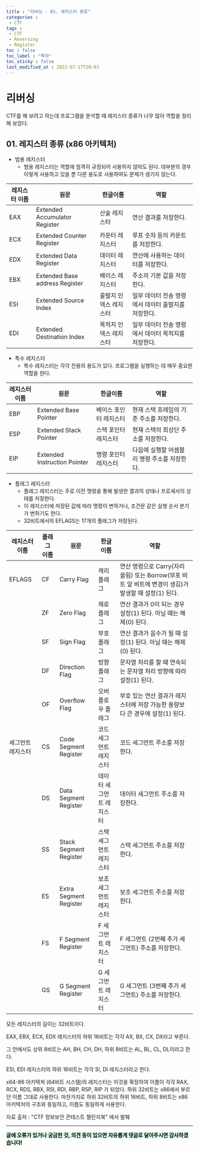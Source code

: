 ```yaml
---
title : "리버싱 - 01. 레지스터 종류"
categories :
 - CTF
tags :
 - CTF
 - Reversing
 - Register
toc : false
toc_label : "목차"
toc_sticky : false
last_modified_at : 2022-07-17T20:03
---
```


# 리버싱

CTF를 해 보려고 하는데 프로그램을 분석할 때 레지스터 종류가 너무 많아 역할을 정리해 보았다.

## 01. 레지스터 종류 (x86 아키텍처)

- 범용 레지스터
    - 범용 레지스터는 역할에 엄격히 규정되어 사용하지 않아도 된다. 대부분의 경우 이렇게 사용하고 있을 뿐 다른 용도로 사용하여도 문제가 생기지 않는다.

| 레지스터 이름 | 원문 | 한글이름 | 역할 |
| --- | --- | --- | --- |
| EAX | Extended Accumulator Register | 산술 레지스터 | 연산 결과를 저장한다. |
| ECX | Extended Counter Register | 카운터 레지스터 | 루프 숫자 등의 카운트를 저장한다. |
| EDX | Extended Data Register | 데이터 레지스터 | 연산에 사용하는 데이터를 저장한다. |
| EBX | Extended Base address Register | 베이스 레지스터 | 주소의 기본 값을 저장한다. |
| ESI | Extended Source Index | 출발지 인덱스 레지스터 | 일부 데이터 전송 명령에서 데이터 출발지를 저장한다. |
| EDI | Extended Destination Index | 목적지 인덱스 레지스터 | 일부 데이터 전송 명령에서 데이터 목적지를 저장한다. |

- 특수 레지스터
    - 특수 레지스터는 각각 전용의 용도가 있다.
    프로그램을 실행하는 데 매우 중요한 역할을 한다.

| 레지스터 이름 | 원문 | 한글이름 | 역할 |
| --- | --- | --- | --- |
| EBP | Extended Base Pointer | 베이스 포인터 레지스터 | 현재 스택 프레임의 기준 주소를 저장한다. |
| ESP | Extended Stack Pointer | 스택 포인터 레지스터 | 현재 스택의 최상단 주소를 저장한다. |
| EIP | Extended Instruction Pointer | 명령 포인터 레지스터 | 다음에 실행할 어셈블리 명령 주소를 저장한다. |

- 플래그 레지스터
    - 플래그 레지스터는 주로 이전 명령을 통해 발생한 결과의 상태나 프로세서의 상태를 저장한다.
    - 이 레지스터에 저장된 값에 따라 명령이 변하거나, 조건문 같은 실행 순서 분기가 변하기도 한다.
    - 32비트에서의 EFLAGS는 17개의 플래그가 저장된다.

| 레지스터 이름 | 플래그 이름 | 원문 | 한글이름 | 역할 |
| --- | --- | --- | --- | --- |
| EFLAGS | CF | Carry Flag | 캐리 플래그 | 연산 명령으로 Carry(자리 올림) 또는 Borrow(부포 비트 앞 비트에 변경이 생김)가 발생할 때 설정(1) 된다. |
|  | ZF | Zero Flag | 제로 플래그 | 연산 결과가 0이 되는 경우 설정(1) 된다. 아닐 떄는 해제(0) 된다. |
|  | SF | Sign Flag | 부호 플래그 | 연산 결과가 음수가 될 때 설정(1) 된다. 아닐 때는 해제(0) 된다. |
|  | DF | Direction Flag | 방향 플래그 | 문자열 처리를 할 때 연속되는 문자열 처리 방향에 따라 설정(1) 된다. |
|  | OF | Overflow Flag | 오버플로우 플래그 | 부호 있는 연산 결과가 레지스터에 저장 가능한 용량보다 큰 경우에 설정(1) 된다. |
| 세그먼트 레지스터 | CS | Code Segment Register | 코드 세그먼트 레지스터 | 코드 세그먼트 주소를 저장한다. |
|  | DS | Data Segment Register | 데이터 세그먼트 레지스터 | 데이터 세그먼트 주소를 저장한다. |
|  | SS | Stack Segment Register | 스택 세그먼트 레지스터 | 스택 세그먼트 주소를 저장한다. |
|  | ES | Extra Segment Register | 보조 세그먼트 레지스터 | 보조 세그먼트 주소를 저장한다. |
|  | FS | F Segment Register | F 세그먼트 레지스터 | F 세그먼트 (2번째 추가 세그먼트) 주소를 저장한다. |
|  | GS | G Segment Register | G 세그먼트 레지스터 | G 세그먼트 (3번째 추가 세그먼트) 주소를 저장한다. |

모든 레지스터의 길이는 32비트이다.

EAX, EBX, ECX, EDX 레지스터의 하위 16비트는 각각 AX, BX, CX, DX라고 부른다.

그 안에서도 상위 8비트는 AH, BH, CH, DH, 하위 8비트는 AL, BL, CL, DL이라고 한다.

ESI, EDI 레지스터의 하위 16비트는 각각 SI, DI 레지스터라고 한다.

x64-86 아키텍쳐 (64비트 시스템)의 레지스터는 이것을 확장하여 이름이 각각 RAX, RCX, RDS, RBX, RSI, RDI, RBP, RSP, RIP 가 되었다. 하위 32비트는 x86에서 부르던 이름 그대로 사용한다. 마찬가지로 하위 32비트의 하위 16비트, 하위 8비트는 x86 아키텍처의 구조와 동일하고, 이름도 동일하게 사용한다.

자료 출처 : "CTF 정보보안 콘테스트 챌린지북" 에서 발췌

---
<mark style='background-color: #dcffe4'>
<b>글에 오류가 있거나 궁금한 것, 의견 등이 있으면 자유롭게 댓글로 달아주시면 감사하겠습니다!</b>
</mark>